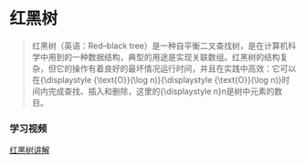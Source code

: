 # 红黑树

> 红黑树（英语：Red–black tree）是一种自平衡二叉查找树，是在计算机科学中用到的一种数据结构，典型的用途是实现关联数组。红黑树的结构复杂，但它的操作有着良好的最坏情况运行时间，并且在实践中高效：它可以在{\displaystyle {\text{O}}(\log n)}{\displaystyle {\text{O}}(\log n)}时间内完成查找、插入和删除，这里的{\displaystyle n}n是树中元素的数目。

### 学习视频

[红黑树讲解](https://www.youtube.com/watch?v=D0sTAhcSy0s)